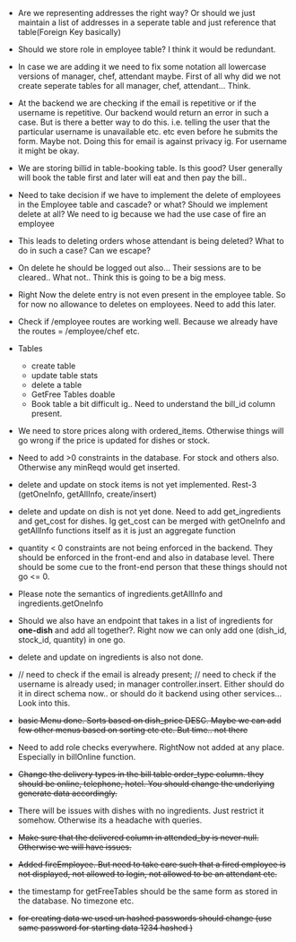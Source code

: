 - Are we representing addresses the right way? Or should we just maintain a list of addresses in a seperate table and just reference that table(Foreign Key basically)

- Should we store role in employee table? I think it would be redundant.
- In case we are adding it we need to fix some notation all lowercase versions of manager, chef, attendant maybe. First of all why did we not create seperate tables for all manager, chef, attendant... Think.

- At the backend we are checking if the email is repetitive or if the username is repetitive. Our backend would return an error in such a case. But is there a better way to do this. i.e. telling the user that the particular username is unavailable etc. etc even before he submits the form. Maybe not. Doing this for email is against privacy ig. For username it might be okay.

- We are storing billid in table-booking table. Is this good? User generally will book the table first and later will eat and then pay the bill..

- Need to take decision if we have to implement the delete of employees in the Employee table and cascade? or what? Should we implement delete at all? We need to ig because we had the use case of fire an employee

- This leads to deleting orders whose attendant is being deleted? What to do in such a case? Can we escape?

- On delete he should be logged out also... Their sessions are to be cleared.. What not.. Think this is going to be a big mess.

- Right Now the delete entry is not even present in the employee table. So for now no allowance to deletes on employees. Need to add this later.

- Check if /employee routes are working well. Because we already have the routes = /employee/chef etc.

- Tables

  - create table
  - update table stats
  - delete a table
  - GetFree Tables doable
  - Book table a bit difficult ig.. Need to understand the bill_id column present.

- We need to store prices along with ordered_items. Otherwise things will go wrong if the price is updated for dishes or stock.

- Need to add >0 constraints in the database. For stock and others also. Otherwise any minReqd would get inserted.

- delete and update on stock items is not yet implemented. Rest-3 (getOneInfo, getAllInfo, create/insert)

- delete and update on dish is not yet done. Need to add get_ingredients and get_cost for dishes. Ig get_cost can be merged with getOneInfo and getAllInfo functions itself as it is just an aggregate function

- quantity < 0 constraints are not being enforced in the backend. They should be enforced in the front-end and also in database level. There should be some cue to the front-end person that these things should not go <= 0.

- Please note the semantics of ingredients.getAllInfo and ingredients.getOneInfo

- Should we also have an endpoint that takes in a list of ingredients for **one-dish** and add all together?. Right now we can only add one (dish_id, stock_id, quantity) in one go.

- delete and update on ingredients is also not done.

- // need to check if the email is already present;
  // need to check if the username is already used; in manager controller.insert. Either should do it in direct schema now.. or should do it backend using other services... Look into this.

- ~~basic Menu done. Sorts based on dish_price DESC. Maybe we can add few other menus based on sorting etc etc. But time.. not there~~

- Need to add role checks everywhere. RightNow not added at any place. Especially in billOnline function.

- ~~Change the delivery types in the bill table order_type column. they should be online, telephone, hotel. You should change the underlying generate data accordingly.~~

- There will be issues with dishes with no ingredients. Just restrict it somehow. Otherwise its a headache with queries.

- ~~Make sure that the delivered column in attended_by is never null. Otherwise we will have issues.~~

- ~~Added fireEmployee. But need to take care such that a fired employee is not displayed, not allowed to login, not allowed to be an attendant etc.~~

- the timestamp for getFreeTables should be the same form as stored in the database. No timezone etc.
- ~~for creating data we used un hashed passwords should change (use same password for starting data 1234 hashed )~~
